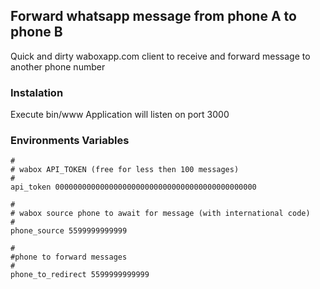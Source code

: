 ## Forward whatsapp message from phone A to phone B

Quick and dirty waboxapp.com client to receive and forward message to another phone number

### Instalation

Execute bin/www
Application will listen on port 3000


### Environments Variables
```
#
# wabox API_TOKEN (free for less then 100 messages)
#
api_token 000000000000000000000000000000000000000000000
```

```
#
# wabox source phone to await for message (with international code)
#
phone_source 5599999999999
```

```
#
#phone to forward messages
#
phone_to_redirect 5599999999999
```
